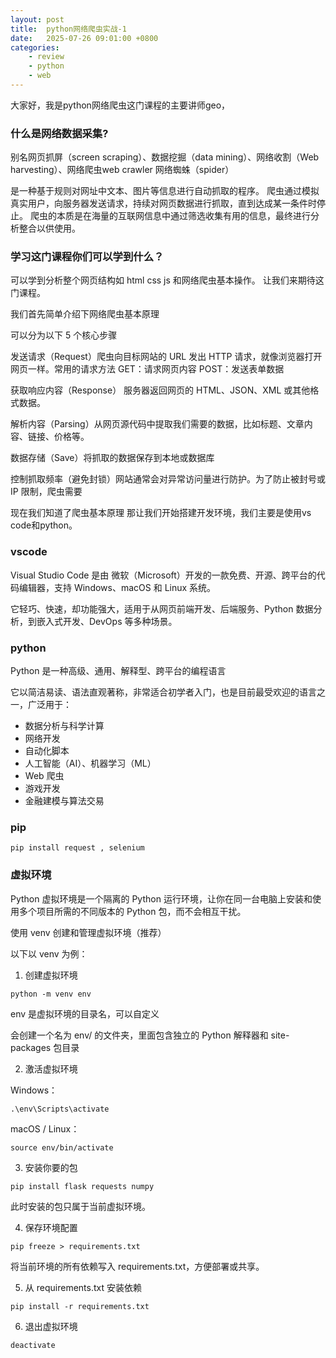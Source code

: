 ```yaml
---
layout: post
title:  python网络爬虫实战-1
date:   2025-07-26 09:01:00 +0800
categories: 
    - review
    - python
    - web
---
```


大家好，我是python网络爬虫这门课程的主要讲师geo，

### 什么是网络数据采集?

别名网页抓屏（screen scraping）、数据挖掘（data mining）、网络收割（Web harvesting）、网络爬虫web crawler 网络蜘蛛（spider）

是一种基于规则对网址中文本、图片等信息进行自动抓取的程序。 爬虫通过模拟真实用户，向服务器发送请求，持续对网页数据进行抓取，直到达成某一条件时停止。 爬虫的本质是在海量的互联网信息中通过筛选收集有用的信息，最终进行分析整合以供使用。

### 学习这门课程你们可以学到什么？
可以学到分析整个网页结构如 html css js 和网络爬虫基本操作。
让我们来期待这门课程。

我们首先简单介绍下网络爬虫基本原理

可以分为以下 5 个核心步骤

发送请求（Request）爬虫向目标网站的 URL 发出 HTTP 请求，就像浏览器打开网页一样。常用的请求方法 GET：请求网页内容 POST：发送表单数据

获取响应内容（Response） 服务器返回网页的 HTML、JSON、XML 或其他格式数据。

解析内容（Parsing）从网页源代码中提取我们需要的数据，比如标题、文章内容、链接、价格等。

数据存储（Save）将抓取的数据保存到本地或数据库

控制抓取频率（避免封锁）网站通常会对异常访问量进行防护。为了防止被封号或 IP 限制，爬虫需要

现在我们知道了爬虫基本原理
那让我们开始搭建开发环境，我们主要是使用vs code和python。

### vscode
Visual Studio Code 是由 微软（Microsoft）开发的一款免费、开源、跨平台的代码编辑器，支持 Windows、macOS 和 Linux 系统。

它轻巧、快速，却功能强大，适用于从网页前端开发、后端服务、Python 数据分析，到嵌入式开发、DevOps 等多种场景。

### python
Python 是一种高级、通用、解释型、跨平台的编程语言

它以简洁易读、语法直观著称，非常适合初学者入门，也是目前最受欢迎的语言之一，广泛用于：

- 数据分析与科学计算
- 网络开发
- 自动化脚本
- 人工智能（AI）、机器学习（ML）
- Web 爬虫
- 游戏开发
- 金融建模与算法交易

<!-- ### Python基本操作

python可以进行数学计算

```py
1+1
```

ifelse

```py
if a > 0 : 
    print('a>0')
else : 
    print('a<=0')
```

For loop


While loop

Def 
Lambda        

Class  -->


### pip

```
pip install request , selenium 
```

### 虚拟环境

Python 虚拟环境是一个隔离的 Python 运行环境，让你在同一台电脑上安装和使用多个项目所需的不同版本的 Python 包，而不会相互干扰。

使用 venv 创建和管理虚拟环境（推荐）

以下以 venv 为例：

1. 创建虚拟环境

```
python -m venv env
```

env 是虚拟环境的目录名，可以自定义

会创建一个名为 env/ 的文件夹，里面包含独立的 Python 解释器和 site-packages 包目录


2. 激活虚拟环境

Windows：

```
.\env\Scripts\activate
```

macOS / Linux：

```
source env/bin/activate
```

3. 安装你要的包

```
pip install flask requests numpy
```

此时安装的包只属于当前虚拟环境。

4. 保存环境配置

```
pip freeze > requirements.txt
```

将当前环境的所有依赖写入 requirements.txt，方便部署或共享。

5. 从 requirements.txt 安装依赖

```
pip install -r requirements.txt
```

6. 退出虚拟环境

```
deactivate
```